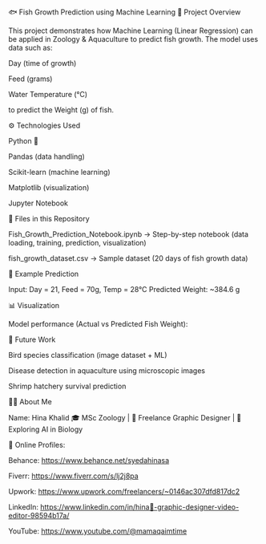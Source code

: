 🐟 Fish Growth Prediction using Machine Learning
📌 Project Overview

This project demonstrates how Machine Learning (Linear Regression) can be applied in Zoology & Aquaculture to predict fish growth.
The model uses data such as:

Day (time of growth)

Feed (grams)

Water Temperature (°C)

to predict the Weight (g) of fish.

⚙️ Technologies Used

Python 🐍

Pandas (data handling)

Scikit-learn (machine learning)

Matplotlib (visualization)

Jupyter Notebook

📂 Files in this Repository

Fish_Growth_Prediction_Notebook.ipynb → Step-by-step notebook (data loading, training, prediction, visualization)

fish_growth_dataset.csv → Sample dataset (20 days of fish growth data)

🔮 Example Prediction

Input: Day = 21, Feed = 70g, Temp = 28°C
Predicted Weight: ~384.6 g

📊 Visualization

Model performance (Actual vs Predicted Fish Weight):


🚀 Future Work

Bird species classification (image dataset + ML)

Disease detection in aquaculture using microscopic images

Shrimp hatchery survival prediction

👩‍💻 About Me

Name: Hina Khalid
🎓 MSc Zoology | 🎨 Freelance Graphic Designer | 🤖 Exploring AI in Biology

🔗 Online Profiles:

Behance: https://www.behance.net/syedahinasa

Fiverr: https://www.fiverr.com/s/lj2j8pa

Upwork: https://www.upwork.com/freelancers/~0146ac307dfd817dc2

LinkedIn: https://www.linkedin.com/in/hina🎨-graphic-designer-video-editor-98594b17a/

YouTube: https://www.youtube.com/@mamaqaimtime
